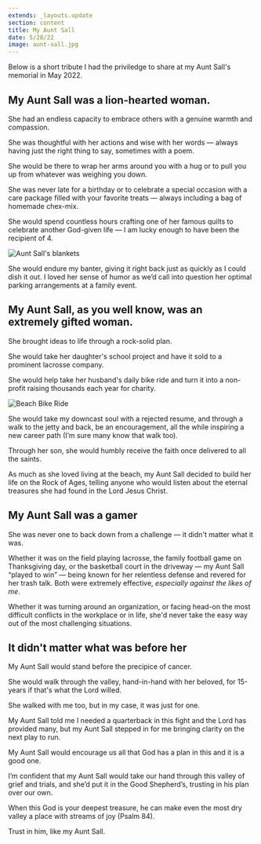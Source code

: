 ```yaml
---
extends: _layouts.update
section: content
title: My Aunt Sall
date: 5/28/22
image: aunt-sall.jpg
---
```


<x-blockquote class="font-mono">
    <div>Below is a short tribute I had the priviledge to share at my Aunt Sall's memorial in May 2022.</div>
</x-blockquote>

## My Aunt Sall was a lion-hearted woman.

She had an endless capacity to embrace others with a genuine warmth and compassion.

She was thoughtful with her actions and wise with her words — always having just the right thing to say, sometimes with a poem.

She would be there to wrap her arms around you with a hug or to pull you up from whatever was weighing you down.

She was never late for a birthday or to celebrate a special occasion with a care package filled with your favorite treats — always including a bag of homemade chex-mix. 

She would spend countless hours crafting one of her famous quilts to celebrate another God-given life — I am lucky enough to have been the recipient of 4.

<img alt="Aunt Sall's blankets" src="/assets/images/blankets.jpg" />

She would endure my banter, giving it right back just as quickly as I could dish it out. I loved her sense of humor as we’d call into question her optimal parking arrangements at a family event.

## My Aunt Sall, as you well know, was an extremely gifted woman. 

She brought ideas to life through a rock-solid plan.

She would take her daughter's school project and have it sold to a prominent lacrosse company. 

She would help take her husband's daily bike ride and turn it into a non-profit raising thousands each year for charity. 

<img alt="Beach Bike Ride" src="/assets/images/bbr.jpg" />

She would take my downcast soul with a rejected resume, and through a walk to the jetty and back, be an encouragement, all the while inspiring a new career path (I’m sure many know that walk too). 

Through her son, she would humbly receive the faith once delivered to all the saints. 

As much as she loved living at the beach, my Aunt Sall decided to build her life on the Rock of Ages, telling anyone who would listen about the eternal treasures she had found in the Lord Jesus Christ.

## My Aunt Sall was a gamer

She was never one to back down from a challenge — it didn't matter what it was.

Whether it was on the field playing lacrosse, the family football game on Thanksgiving day, or the basketball court in the driveway — my Aunt Sall “played to win” — being known for her relentless defense and revered for her trash talk. Both were extremely effective, *especially against the likes of me*.

Whether it was turning around an organization, or facing head-on the most difficult conflicts in the workplace or in life, she'd never take the easy way out of the most challenging situations.

## It didn't matter what was before her

My Aunt Sall would stand before the precipice of cancer.

She would walk through the valley, hand-in-hand with her beloved, for 15-years if that's what the Lord willed.

She walked with me too, but in my case, it was just for one.

My Aunt Sall told me I needed a quarterback in this fight and the Lord has provided many, but my Aunt Sall stepped in for me bringing clarity on the next play to run.

My Aunt Sall would encourage us all that God has a plan in this and it is a good one. 

I’m confident that my Aunt Sall would take our hand through this valley of grief and trials, and she’d put it in the Good Shepherd’s, trusting in his plan over our own. 

When this God is your deepest treasure, he can make even the most dry valley a place with streams of joy (Psalm 84). 

Trust in him, like my Aunt Sall. 
